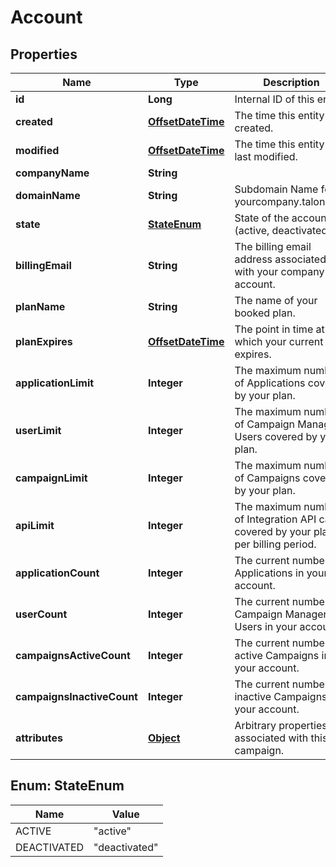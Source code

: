 

# Account

## Properties

Name | Type | Description | Notes
------------ | ------------- | ------------- | -------------
**id** | **Long** | Internal ID of this entity. | 
**created** | [**OffsetDateTime**](OffsetDateTime.md) | The time this entity was created. | 
**modified** | [**OffsetDateTime**](OffsetDateTime.md) | The time this entity was last modified. | 
**companyName** | **String** |  | 
**domainName** | **String** | Subdomain Name for yourcompany.talon.one. | 
**state** | [**StateEnum**](#StateEnum) | State of the account (active, deactivated). | 
**billingEmail** | **String** | The billing email address associated with your company account. | 
**planName** | **String** | The name of your booked plan. |  [optional]
**planExpires** | [**OffsetDateTime**](OffsetDateTime.md) | The point in time at which your current plan expires. |  [optional]
**applicationLimit** | **Integer** | The maximum number of Applications covered by your plan. |  [optional]
**userLimit** | **Integer** | The maximum number of Campaign Manager Users covered by your plan. |  [optional]
**campaignLimit** | **Integer** | The maximum number of Campaigns covered by your plan. |  [optional]
**apiLimit** | **Integer** | The maximum number of Integration API calls covered by your plan per billing period. |  [optional]
**applicationCount** | **Integer** | The current number of Applications in your account. | 
**userCount** | **Integer** | The current number of Campaign Manager Users in your account. | 
**campaignsActiveCount** | **Integer** | The current number of active Campaigns in your account. | 
**campaignsInactiveCount** | **Integer** | The current number of inactive Campaigns in your account. | 
**attributes** | [**Object**](.md) | Arbitrary properties associated with this campaign. |  [optional]



## Enum: StateEnum

Name | Value
---- | -----
ACTIVE | &quot;active&quot;
DEACTIVATED | &quot;deactivated&quot;



